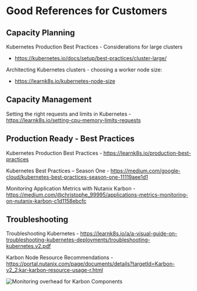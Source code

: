 # Good References for Customers

## Capacity Planning

Kubernetes Production Best Practices - Considerations for large clusters
- https://kubernetes.io/docs/setup/best-practices/cluster-large/

Architecting Kubernetes clusters - choosing a worker node size:
- https://learnk8s.io/kubernetes-node-size


## Capacity Management

Setting the right requests and limits in Kubernetes - https://learnk8s.io/setting-cpu-memory-limits-requests

## Production Ready - Best Practices

Kubernetes Production Best Practices - https://learnk8s.io/production-best-practices

Kubernetes Best Practices – Season One - https://medium.com/google-cloud/kubernetes-best-practices-season-one-11119aee1d1

Monitoring Application Metrics with Nutanix Karbon - https://medium.com/@christophe_99995/applications-metrics-monitoring-on-nutanix-karbon-c1d1158ebcfc

## Troubleshooting

Troubleshooting Kubernetes - https://learnk8s.io/a/a-visual-guide-on-troubleshooting-kubernetes-deployments/troubleshooting-kubernetes.v2.pdf

Karbon Node Resource Recommendations - https://portal.nutanix.com/page/documents/details?targetId=Karbon-v2_2:kar-karbon-resource-usage-r.html

![Monitoring overhead for Karbon Components](karbon-overhead.png)
